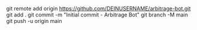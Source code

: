 git remote add origin https://github.com/DEINUSERNAME/arbitrage-bot.git
git add .
git commit -m "Initial commit - Arbitrage Bot"
git branch -M main
git push -u origin main

